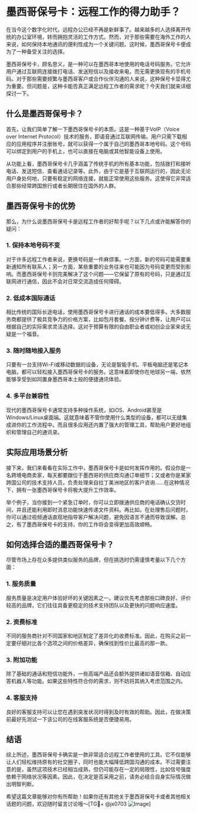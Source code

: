 # 墨西哥保号卡：远程工作的得力助手？

在当今这个数字化时代，远程办公已经不再是新鲜事了。越来越多的人选择离开传统的办公室环境，转而拥抱灵活的工作方式。然而，对于那些需要在海外工作的人来说，如何保持本地通讯的便利性成为一个关键问题。这时候，墨西哥保号卡便成为了一种备受关注的选择。

墨西哥保号卡，顾名思义，是一种可以在墨西哥本地使用的电话号码服务。它允许用户通过互联网连接拨打电话、发送短信以及接收来电，而无需更换现有的手机号码。对于那些需要频繁与墨西哥客户或合作伙伴沟通的人来说，这种保号卡显得尤为重要。但问题是，这种卡能否真正满足远程工作者的需求呢？今天我们就来详细探讨一下。

## 什么是墨西哥保号卡？

首先，让我们简单了解一下墨西哥保号卡的本质。这是一种基于VoIP（Voice over Internet Protocol）技术的服务，即语音通过互联网传输。用户只需下载相应的应用程序并注册账号，就可以获得一个属于自己的墨西哥本地号码。这个号码可以绑定到用户的手机上，也可以直接在电脑或其他智能设备上使用。

从功能上看，墨西哥保号卡几乎涵盖了传统手机的所有基本功能，包括拨打和接听电话、发送短信、查看通话记录等。此外，由于它是基于互联网运行的，因此无论用户身处何地，只要有稳定的网络连接，就能正常使用这些服务。这使得它非常适合那些经常跨国旅行或者长期居住在国外的人群。

## 墨西哥保号卡的优势

那么，为什么说墨西哥保号卡是远程工作者的好帮手呢？以下几点或许能解答你的疑问：

### 1. **保持本地号码不变**
对于许多远程工作者来说，更换号码是一件麻烦事。一方面，新的号码可能需要重新通知所有联系人；另一方面，某些重要的业务往来也可能因为号码变更而受到影响。而墨西哥保号卡则完美解决了这个问题——它保留了原有的号码，只是通过互联网进行通信，因此不会对日常交流造成任何障碍。

### 2. **低成本国际通话**
相比传统的国际长途电话，使用墨西哥保号卡进行通话的成本要低得多。大多数服务商都提供了极具竞争力的价格方案，比如包月套餐、按分钟计费等，让用户可以根据自己的实际需求灵活选择。这对于预算有限的自由职业者或初创企业家来说无疑是一个福音。

### 3. **随时随地接入服务**
只要有一台支持Wi-Fi或移动数据的设备，无论是智能手机、平板电脑还是笔记本电脑，都可以轻松接入墨西哥保号卡的服务。这意味着即使你在地球另一端，依然能够享受到如同置身墨西哥本土般的便捷通讯体验。

### 4. **多平台兼容性**
现代的墨西哥保号卡通常支持多种操作系统，如iOS、Android甚至是Windows/Linux桌面端。这就意味着不管你使用什么类型的设备，都可以无缝集成进你的工作流程中。而且很多应用还内置了强大的管理工具，帮助用户更好地组织和管理自己的通讯录。

## 实际应用场景分析

接下来，我们来看看在实际工作中，墨西哥保号卡是如何发挥作用的。假设你是一名跨境电商卖家，每天都要跟位于墨西哥的供应商沟通订单细节；又或者你是某家跨国公司的技术支持人员，负责处理来自拉丁美洲地区的客户咨询……在这种情况下，拥有一张墨西哥保号卡将极大提升工作效率。

举个例子，当你接到一个紧急订单时，你可以立即拨通供应商的电话确认交货时间，并且还能利用即时消息功能快速传递文件资料。再比如，在处理售后问题时，你可以通过视频通话直观地指导客户解决问题，避免因语言不通而导致误解。总之，有了墨西哥保号卡的支持，你的工作将会变得更加高效顺畅。

## 如何选择合适的墨西哥保号卡？

尽管市场上存在众多提供类似服务的品牌，但在挑选时仍需谨慎考量以下几个方面：

### 1. **服务质量**
服务质量是决定用户体验好坏的关键因素之一。建议优先考虑那些口碑良好、评价较高的品牌，它们往往具备更稳定的技术支持团队以及更快的问题响应速度。

### 2. **资费标准**
不同的服务商针对不同国家和地区制定了差异化的收费标准。因此，在购买之前一定要仔细对比各个选项之间的价格差异，确保找到性价比最高的那一款。

### 3. **附加功能**
除了基础的通话和短信功能外，一些高端产品还会额外提供诸如语音信箱、自动应答机器人等功能。如果这些特性符合你的需求，则不妨将其纳入考虑范围之内。

### 4. **客服支持**
良好的客服支持可以让您在遇到突发状况时得到及时有效的帮助。因此，在做决策前最好先测试一下该公司的在线客服系统是否便捷易用。

## 结语

综上所述，墨西哥保号卡确实是一款非常适合远程工作者使用的工具。它不仅能够让人们轻松维持原有的社交圈子，同时也能大幅降低跨国沟通的成本。不过需要注意的是，虽然这项技术已经相当成熟，但仍可能存在一定的局限性，比如信号强度依赖于网络状况等因素。因此，在决定是否采用之前，请务必结合自身实际情况做出明智判断。

希望这篇文章能够对你有所帮助！如果你还有其他关于墨西哥保号卡或者其他相关话题的问题，欢迎随时留言讨论哦～[TG💪+ @jx0703 ![Image](https://github.com/user-attachments/assets/dbca1d08-cadb-493c-b0ec-ad6f7a83f270)]